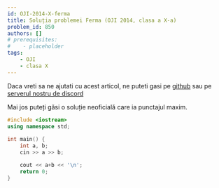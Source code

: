 ```yaml
---
id: OJI-2014-X-ferma
title: Soluția problemei Ferma (OJI 2014, clasa a X-a)
problem_id: 850
authors: []
# prerequisites:
#    - placeholder
tags:
    - OJI
    - clasa X
---
```


Daca vreti sa ne ajutati cu acest articol, ne puteti gasi pe [github](https://github.com/roalgo-discord/arhiva-educationala) sau pe [serverul nostru de discord](https://discord.gg/vdDRSmg3fC)

Mai jos puteți găsi o soluție neoficială care ia punctajul maxim.

```cpp
#include <iostream>
using namespace std;
 
int main() {
    int a, b;
    cin >> a >> b;

    cout << a+b << '\n';
    return 0;
}
```
